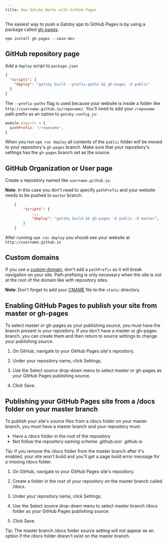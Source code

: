 ```yaml
---
title: How Gatsby Works with GitHub Pages
---
```


The easiest way to push a Gatsby app to GitHub Pages is by using a package called [gh-pages](https://github.com/tschaub/gh-pages).

`npm install gh-pages --save-dev`

## GitHub repository page

Add a `deploy` script to `package.json`

```json:title=package.json
{
  "scripts": {
    "deploy": "gatsby build --prefix-paths && gh-pages -d public"
  }
}
```

The `--prefix-paths` flag is used because your website is inside a folder like `http://username.github.io/reponame/`. You'll need to add your `/reponame` path prefix as an option to `gatsby-config.js`:

```js:title=gatsby-config.js
module.exports = {
  pathPrefix: "/reponame",
}
```

When you run `npm run deploy` all contents of the `public` folder will be moved to your repository's `gh-pages` branch. Make sure that your repository's settings has the `gh-pages` branch set as the source.

## GitHub Organization or User page

Create a repository named like `username.github.io`.

**Note**: In this case you don't need to specify `pathPrefix` and your website needs to be pushed to `master` branch.

```json:title=package.json
    {
        "scripts": {
            ...
            "deploy": "gatsby build && gh-pages -d public -b master",
        }
    }
```

After running `npm run deploy` you should see your website at `http://username.github.io`

## Custom domains

If you use a [custom domain](https://help.github.com/articles/using-a-custom-domain-with-github-pages/), don't add a `pathPrefix` as it will break navigation on your site. Path prefixing is only necessary when the site is _not_ at the root of the domain like with repository sites.

**Note**: Don't forget to add your [CNAME](https://help.github.com/articles/troubleshooting-custom-domains/#github-repository-setup-errors) file to the `static` directory.

## Enabling GitHub Pages to publish your site from master or gh-pages

To select master or gh-pages as your publishing source, you must have the branch present in your repository. If you don't have a master or gh-pages branch, you can create them and then return to source settings to change your publishing source.

1. On GitHub, navigate to your GitHub Pages site's repository.

2. Under your repository name, click Settings.

3. Use the Select source drop-down menu to select master or gh-pages as your GitHub Pages publishing source.

4. Click Save.

## Publishing your GitHub Pages site from a /docs folder on your master branch

To publish your site's source files from a /docs folder on your master branch, you must have a master branch and your repository must:

* Have a /docs folder in the root of the repository
* Not follow the repository naming scheme <username>.github.ioor <orgname>.github.io

Tip: If you remove the /docs folder from the master branch after it's enabled, your site won't build and you'll get a page build error message for a missing /docs folder.

1. On GitHub, navigate to your GitHub Pages site's repository.

2. Create a folder in the root of your repository on the master branch called /docs.

3. Under your repository name, click Settings.

4. Use the Select source drop-down menu to select master branch /docs folder as your GitHub Pages publishing source.

5. Click Save.

Tip: The master branch /docs folder source setting will not appear as an option if the /docs folder doesn't exist on the master branch.

